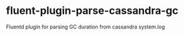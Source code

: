 # fluent-plugin-parse-cassandra-gc
Fluentd plugin for parsing GC duration from cassandra system.log
